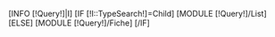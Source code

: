 [INFO [!Query!]|I]
[IF [!I::TypeSearch!]=Child]
	[MODULE [!Query!]/List]
[ELSE]
	[MODULE [!Query!]/Fiche]
[/IF]
